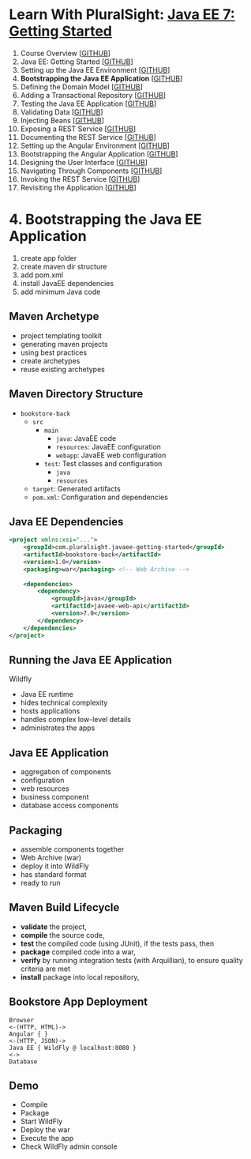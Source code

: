 # Learn With PluralSight: [Java EE 7: Getting Started][course]

1. Course Overview [[GITHUB][m01.gh]]
2. Java EE: Getting Started [[GITHUB][m02.gh]]
3. Setting up the Java EE Environment [[GITHUB][m03.gh]]
4. **Bootstrapping the Java EE Application** [[GITHUB][m04.gh]]
5. Defining the Domain Model [[GITHUB][m05.gh]]
6. Adding a Transactional Repository [[GITHUB][m06.gh]]
7. Testing the Java EE Application [[GITHUB][m07.gh]]
8. Validating Data [[GITHUB][m08.gh]]
9. Injecting Beans [[GITHUB][m09.gh]]
10. Exposing a REST Service [[GITHUB][m10.gh]]
11. Documenting the REST Service [[GITHUB][m11.gh]]
12. Setting up the Angular Environment [[GITHUB][m12.gh]]
13. Bootstrapping the Angular Application [[GITHUB][m13.gh]]
14. Designing the User Interface [[GITHUB][m14.gh]]
15. Navigating Through Components [[GITHUB][m15.gh]]
16. Invoking the REST Service [[GITHUB][m16.gh]]
17. Revisiting the Application [[GITHUB][m17.gh]]

# 4. Bootstrapping the Java EE Application

1. create app folder
2. create maven dir structure
3. add pom.xml
4. install JavaEE dependencies
5. add minimum Java code

## Maven Archetype

- project templating toolkit
- generating maven projects
- using best practices
- create archetypes
- reuse existing archetypes

## Maven Directory Structure

- `bookstore-back`
  - `src`
    - `main`
      - `java`: JavaEE code
      - `resources`: JavaEE configuration 
      - `webapp`: JavaEE web configuration
    - `test`: Test classes and configuration
      - `java`
      - `resources`
  - `target`: Generated artifacts
  - `pom.xml`: Configuration and dependencies

## Java EE Dependencies

```xml
<project xmlns:xsi="...">
    <groupId>com.pluralsight.javaee-getting-started</groupId>
    <artifactId>bookstore-back</artifactId>
    <version>1.0</version>
    <packaging>war</packaging> <!-- Web Archive -->
    
    <dependencies>
        <dependency>
            <groupId>javax</groupId>
            <artifactId>javaee-web-api</artifactId>
            <version>7.0</version>
        </dependency>
    </dependencies>
</project>
```

## Running the Java EE Application

Wildfly

- Java EE runtime
- hides technical complexity
- hosts applications
- handles complex low-level details
- administrates the apps

## Java EE Application

- aggregation of components
- configuration
- web resources
- business component
- database access components

## Packaging

- assemble components together
- Web Archive (war)
- deploy it into WildFly
- has standard format
- ready to run

## Maven Build Lifecycle

- **validate** the project,
- **compile** the source code,  
- **test** the compiled code (using JUnit), if the tests pass, then
- **package** compiled code into a war,
- **verify** by running integration tests (with Arquillian), to ensure quality criteria are met  
- **install** package into local repository,

## Bookstore App Deployment

```text
Browser
<-(HTTP, HTML)->
Angular { }
<-(HTTP, JSON)->
Java EE { WildFly @ localhost:8080 }
<->
Database
```

## Demo

- Compile
- Package
- Start WildFly
- Deploy the war
- Execute the app
- Check WildFly admin console


[course]: https://app.pluralsight.com/library/courses/java-ee-getting-started
[m01.gh]: https://github.com/reinielfc/lrn-ps-jee7-getting-started/tree/main
[m02.gh]: https://github.com/reinielfc/lrn-ps-jee7-getting-started/tree/02-JavaEE-GettingStarted
[m03.gh]: https://github.com/reinielfc/lrn-ps-jee7-getting-started/tree/03-SettingUpTheJavaEeEnvironment
[m04.gh]: https://github.com/reinielfc/lrn-ps-jee7-getting-started/tree/04-BootstrappingTheJavaEeApplication
[m05.gh]: https://github.com/reinielfc/lrn-ps-jee7-getting-started/tree/05-DefiningTheDomainModel
[m06.gh]: https://github.com/reinielfc/lrn-ps-jee7-getting-started/tree/06-AddingATransactionalRepositoryzoom
[m07.gh]: https://github.com/reinielfc/lrn-ps-jee7-getting-started/tree/07-TestingTheJavaEeApplication
[m08.gh]: https://github.com/reinielfc/lrn-ps-jee7-getting-started/tree/08-ValidatingData
[m09.gh]: https://github.com/reinielfc/lrn-ps-jee7-getting-started/tree/09-InjectingBeans
[m10.gh]: https://github.com/reinielfc/lrn-ps-jee7-getting-started/tree/10-ExposingARestService
[m11.gh]: https://github.com/reinielfc/lrn-ps-jee7-getting-started/tree/11-DocumentingTheRestService
[m12.gh]: https://github.com/reinielfc/lrn-ps-jee7-getting-started/tree/12-SettingUpTheAngularEnvironment
[m13.gh]: https://github.com/reinielfc/lrn-ps-jee7-getting-started/tree/13-BootstrappingTheAngularApplication
[m14.gh]: https://github.com/reinielfc/lrn-ps-jee7-getting-started/tree/14-DesigningTheUserInterface
[m15.gh]: https://github.com/reinielfc/lrn-ps-jee7-getting-started/tree/15-NavigatingThroughComponents
[m16.gh]: https://github.com/reinielfc/lrn-ps-jee7-getting-started/tree/16-InvokingTheRestService
[m17.gh]: https://github.com/reinielfc/lrn-ps-jee7-getting-started/tree/17-RevisitingTheApplication